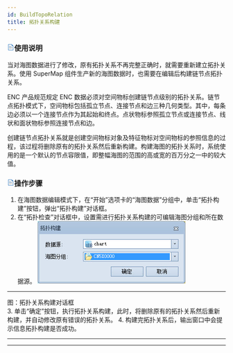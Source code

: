 ```yaml
---
id: BuildTopoRelation
title: 拓扑关系构建
---
```

### ![](../../../../img/read.gif)使用说明

当对海图数据进行了修改，原有拓扑关系不再完整正确时，就需要重新建立拓扑关系。使用 SuperMap
组件生产新的海图数据时，也需要在编辑后构建链节点拓扑关系。

ENC 产品规范规定 ENC
数据必须对空间物标创建链节点级别的拓扑关系。链节点拓扑模式下，空间物标包括孤立节点、连接节点和边三种几何类型。其中，每条边必须以一个连接节点作为其起始和终点。点状物标参照孤立节点或连接节点、线状和面状物标参照连接节点和边。

创建链节点拓扑关系就是创建空间物标对象及特征物标对空间物标的参照信息的过程，该过程将删除原有的拓扑关系然后重新构建。构建海图的拓扑关系时，系统使用的是一个默认的节点容限值，即整幅海图的范围的高或宽的百万分之一中的较大值。

### ![](../../../../img/read.gif)操作步骤

  1. 在海图数据编辑模式下，在“开始”选项卡的“海图数据”分组中，单击“拓扑构建”按钮，弹出“拓扑构建”对话框。
  2. 在“拓扑检查”对话框中，设置需进行拓扑关系构建的可编辑海图分组和所在数据源。
![](../img/BuildTopoRelation.jpg)  
---  
图：拓扑关系构建对话框  
  3. 单击“确定”按钮，执行拓扑关系构建，此时，将删除原有的拓扑关系然后重新构建，并自动修改原有错误的拓扑关系。
  4. 构建完拓扑关系后，输出窗口中会提示信息拓扑构建是否成功。

* * *

[](http://www.supermap.com)  
  
---

